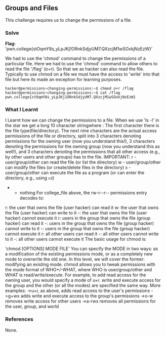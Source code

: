 ## Groups and Files
This challenge requires us to change the permissions of a file.

### Solve
**Flag:** 'pwn.college{stOqmY8s_yLpJKj1ORnkSdjyUM7.QXzcjM1wSOxkjNzEzW}'

We had to use the 'chmod' command to change the permissions of a particular file. Here we had to use the 'chmod' command to allow others to read the file '/flag' (o+r).
So that we as hacker can also read the file. Typically to use chmod on a file we must have the access to 'write' into that file but here its made an exception for learning 
purposes.
```
hacker@permissions~changing-permissions:~$ chmod o+r /flag
hacker@permissions~changing-permissions:~$ cat /flag
pwn.college{stOqmY8s_yLpJKj1ORnkSdjyUM7.QXzcjM1wSOxkjNzEzW}
```

### What I Learnt
I Learnt how we can change the permissions to a file.
When we use 'ls -l' in the star we get a long 10 character stringwhere : 
The first character there is the file type(file/directory). The next nine characters are the actual access permissions of the file or directory, split into 3 characters 
denoting permissions for the owning user (now you understand this!), 3 characters denoting the permissions for the owning group (now you understand this as well!), and 3 
characters denoting the permissions that all other access (e.g., by other users and other groups) has to the file.
IMPORTANT:
r - user/group/other can read the file (or list the directory)
w - user/group/other can modify the files (or create/delete files in the directory)
x - user/group/other can execute the file as a program (or can enter the directory, e.g., using `cd`)
- - nothing 
For college_file above, the rw-r--r-- permissions entry decodes to:

r: the user that owns the file (user hacker) can read it
w: the user that owns the file (user hacker) can write to it
-: the user that owns the file (user hacker) cannot execute it
r: users in the group that owns the file (group hacker) can read it
-: users in the group that owns the file (group hacker) cannot write to it
-: users in the group that owns the file (group hacker) cannot execute it
r: all other users can read it
-: all other users cannot write to it
-: all other users cannot execute it
The basic usage for chmod is:

'chmod [OPTIONS] MODE FILE'
You can specify the MODE in two ways: as a modification of the existing permissions mode, or as a completely new mode to overwrite the old one.
In this level, we will cover the former: modifying an existing mode. chmod allows you to tweak permissions with the mode format of WHO+/-WHAT, where WHO is user/group/other
and WHAT is read/write/execute. For example, to add read access for the owning user, you would specify a mode of u+r. write and execute access for the group and the other
(or all the modes) are specified the same way. More examples:
->u+r, as above, adds read access to the user's permissions
->g+wx adds write and execute access to the group's permissions
->o-w removes write access for other users
->a-rwx removes all permissions for the user, group, and world
### References 
None. 
